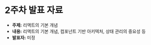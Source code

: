 # 2주차 발표 자료
   - **주제:** 리액트의 기본 개념
   - **내용:** 리액트의 기본 개념, 컴포넌트 기반 아키텍처, 상태 관리의 중요성 등
   - **발표자:** 미정
